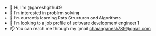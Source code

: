 - 👋 Hi, I’m @ganeshgithub9
- 👀 I’m interested in problem solving
- 🌱 I’m currently learning Data Structures and Algorithms
- 💞️ I’m looking to a job profile of software development engineer 1
- 📫 You can reach me through my gmail charanganesh789@gmail.com

<!---
ganeshgithub9/ganeshgithub9 is a ✨ special ✨ repository because its `README.md` (this file) appears on your GitHub profile.
You can click the Preview link to take a look at your changes.
--->
